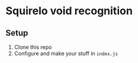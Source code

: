 # Squirelo void recognition

## Setup

1. Clone this repo
2. Configure and make your stuff in `index.js`

